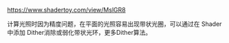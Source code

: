 https://www.shadertoy.com/view/MslGR8

计算光照时因为精度问题，在平面的光照容易出现带状光圈，可以通过在 Shader 中添加 Dither消除或弱化带状光环，更多Dither算法。